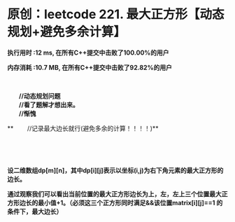 # 原创：leetcode 221. 最大正方形【动态规划+避免多余计算】

**执行用时 :12 ms, 在所有C++提交中击败了100.00%的用户**

**内存消耗 :10.7 MB, 在所有C++提交中击败了92.82%的用户**

 

> 
<p><strong>        //动态规划问题<br/>
        //看了题解才想出来。<br/>
        //惭愧</strong></p>
**        //记录最大边长就行(避免多余的计算！！！！)**


 

 

**设二维数组dp[m][n]，其中dp[i][j]表示以坐标(i,j)为右下角元素的最大正方形的边长。**

**通过观察我们可以看出当前位置的最大正方形边长为上，左，左上三个位置最大正方形边长的最小值+1。（必须这三个正方形同时满足&amp;&amp;该位置matrix[i][j]==1 的条件下，最大边长）**

 
